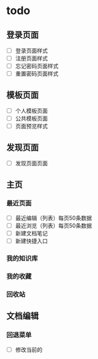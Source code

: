 # todo

## 登录页面

- [ ] 登录页面样式
- [ ] 注册页面样式
- [ ] 忘记密码页面样式
- [ ] 重置密码页面样式

## 模板页面

- [ ] 个人模板页面
- [ ] 公共模板页面
- [ ] 页面预览样式

## 发现页面

- [ ] 发现页面页面

## 主页

### 最近页面

- [ ] 最近编辑（列表）每页50条数据
- [ ] 最近浏览（列表）每页50条数据
- [ ] 新建文档笔记
- [ ] 新建快捷入口

### 我的知识库

### 我的收藏

### 回收站

## 文档编辑

### 回退菜单

- [ ] 修改当前的
